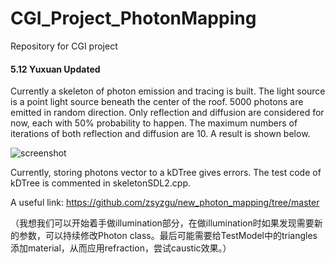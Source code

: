 # CGI_Project_PhotonMapping
Repository for CGI project

#### 5.12 Yuxuan Updated

Currently a skeleton of photon emission and tracing is built. The light source is a point light source beneath the center of the roof. 5000 photons are emitted in random direction. Only reflection and diffusion are considered for now, each with 50% probability to happen. The maximum numbers of iterations of both reflection and diffusion are 10. A result is shown below.

![screenshot](https://github.com/BruceWayne-Batty/CGI_Project_PhotonMapping/assets/128699437/5da9b2e1-aea6-4f19-9a69-5f2b9e1c3142)


Currently, storing photons vector to a kDTree gives errors. The test code of kDTree is commented in skeletonSDL2.cpp.



A useful link: https://github.com/zsyzgu/new_photon_mapping/tree/master



（我想我们可以开始着手做illumination部分，在做illumination时如果发现需要新的参数，可以持续修改Photon class。最后可能需要给TestModel中的triangles添加material，从而应用refraction，尝试caustic效果。）
